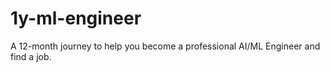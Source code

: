 # 1y-ml-engineer
A 12-month journey to help you become a professional AI/ML Engineer and find a job.
